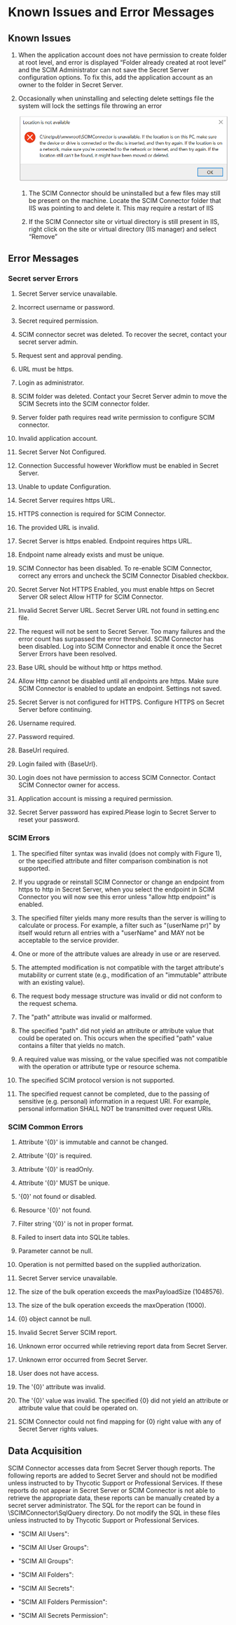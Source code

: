 [title]: # (Known Issues and Error Messages)
[tags]: # (errors)
[priority]: # (205)
# Known Issues and Error Messages

## Known Issues

1. When the application account does not have permission to create folder at root level, and error is displayed “Folder already created at root level” and the SCIM Administrator can not save the Secret Server configuration options. To fix this, add the application account as an owner to the folder in Secret Server.

1. Occasionally when uninstalling and selecting delete settings file the system
    will lock the settings file throwing an error

   ![uninstalling](images/f5f021d5d9eb117c1d8ea12cf449da5c.png)

   1. The SCIM Connector should be uninstalled but a few files may still be present on the machine. Locate the SCIM Connector folder that IIS was pointing to and delete it. This may require a restart of IIS

   1. If the SCIM Connector site or virtual directory is still present in IIS, right click on the site or virtual directory (IIS manager) and select “Remove”

## Error Messages

### Secret server Errors

1. Secret Server service unavailable.

1. Incorrect username or password.

1. Secret required permission.

1. SCIM connector secret was deleted. To recover the secret, contact your secret server admin.

1. Request sent and approval pending.

1. URL must be https.

1. Login as administrator.

1. SCIM folder was deleted. Contact your Secret Server admin to move the SCIM Secrets into the SCIM connector folder.

1. Server folder path requires read write permission to configure SCIM connector.

1. Invalid application account.

1. Secret Server Not Configured.

1. Connection Successful however Workflow must be enabled in Secret Server.

1. Unable to update Configuration.

1. Secret Server requires https URL.

1. HTTPS connection is required for SCIM Connector.

1. The provided URL is invalid.

1. Secret Server is https enabled. Endpoint requires https URL.

1. Endpoint name already exists and must be unique.

1. SCIM Connector has been disabled. To re-enable SCIM Connector, correct any errors and uncheck the SCIM Connector Disabled checkbox.

1. Secret Server Not HTTPS Enabled, you must enable https on Secret Server OR select Allow HTTP for SCIM Connector.

1. Invalid Secret Server URL. Secret Server URL not found in setting.enc file.

1. The request will not be sent to Secret Server. Too many failures and the error count has surpassed the error threshold. SCIM Connector has been disabled. Log into SCIM Connector and enable it once the Secret Server Errors have been resolved.

1. Base URL should be without http or https method.

1. Allow Http cannot be disabled until all endpoints are https. Make sure SCIM Connector is enabled to update an endpoint. Settings not saved.

1. Secret Server is not configured for HTTPS. Configure HTTPS on Secret Server before continuing.

1. Username required.

1. Password required.

1. BaseUrl required.

1. Login failed with {BaseUrl}.

1. Login does not have permission to access SCIM Connector. Contact SCIM Connector owner for access.

1. Application account is missing a required permission.

1. Secret Server password has expired.Please login to Secret Server to reset your password.

### SCIM Errors

1. The specified filter syntax was invalid (does not comply with Figure 1), or the specified attribute and filter comparison combination is not supported.

1. If you upgrade or reinstall SCIM Connector or change an endpoint from https to http in Secret Server, when you select the endpoint in SCIM Connector you will now see this error unless "allow http endpoint" is enabled.

1. The specified filter yields many more results than the server is willing to calculate or process. For example, a filter such as \"(userName pr)\" by itself would return all entries with a \"userName\" and MAY not be acceptable to the service provider.

1. One or more of the attribute values are already in use or are reserved.

1. The attempted modification is not compatible with the target attribute's mutability or current state (e.g., modification of an \"immutable\" attribute with an existing value).

1. The request body message structure was invalid or did not conform to the request schema.

1. The \"path\" attribute was invalid or malformed.

1. The specified \"path\" did not yield an attribute or attribute value that could be operated on. This occurs when the specified \"path\" value contains a filter that yields no match.

1. A required value was missing, or the value specified was not compatible with the operation or attribute type or resource schema.

1. The specified SCIM protocol version is not supported.

1. The specified request cannot be completed, due to the passing of sensitive (e.g. personal) information in a request URI. For example, personal information SHALL NOT be transmitted over request URIs.

### SCIM Common Errors

1. Attribute '{0}' is immutable and cannot be changed.

1. Attribute '{0}' is required.

1. Attribute '{0}' is readOnly.

1. Attribute '{0}' MUST be unique.

1. '{0}' not found or disabled.

1. Resource '{0}' not found.

1. Filter string '{0}' is not in proper format.

1. Failed to insert data into SQLite tables.

1. Parameter cannot be null.

1. Operation is not permitted based on the supplied authorization.

1. Secret Server service unavailable.

1. The size of the bulk operation exceeds the maxPayloadSize (1048576).

1. The size of the bulk operation exceeds the maxOperation (1000).

1. {0} object cannot be null.

1. Invalid Secret Server SCIM report.

1. Unknown error occurred while retrieving report data from Secret Server.

1. Unknown error occurred from Secret Server.

1. User does not have access.

1. The '{0}' attribute was invalid.

1. The '{0}' value was invalid. The specified {0} did not yield an attribute or attribute value that could be operated on.

1. SCIM Connector could not find mapping for {0} right value with any of Secret Server rights values.

## Data Acquisition

SCIM Connector accesses data from Secret Server though reports. The following reports are added to Secret Server and should not be modified unless instructed to by Thycotic Support or Professional Services. If these reports do not appear
in Secret Server or SCIM Connector is not able to retrieve the appropriate data, these reports can be manually created by a secret server administrator. The SQL for the report can be found in \SCIMConnector\SqlQuery directory. Do not modify the SQL in these files unless instructed to by Thycotic Support or
Professional Services.

   * "SCIM All Users":

   * "SCIM All User Groups":

   * "SCIM All Groups":

   * "SCIM All Folders":

   * "SCIM All Secrets":

   * "SCIM All Folders Permission":

   * "SCIM All Secrets Permission":
